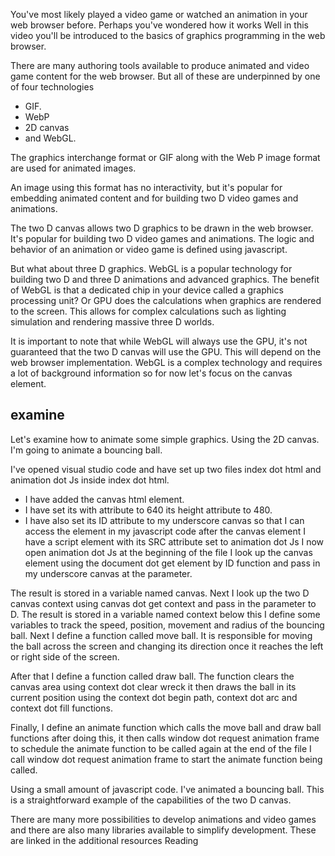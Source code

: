 You've most likely played a video game or watched an animation in your web browser before. Perhaps you've wondered how it works Well in this video you'll be introduced to the basics of graphics programming in the web browser. 

There are many authoring tools available to produce animated and video game content for the web browser. But all of these are underpinned by one of four technologies
- GIF. 
- WebP 
- 2D canvas 
- and WebGL. 

The graphics interchange format or GIF along with the Web P image format are used for animated images. 

An image using this format has no interactivity, but it's popular for embedding animated content and for building two D video games and animations. 

The two D canvas allows two D graphics to be drawn in the web browser. It's popular for building two D video games and animations. 
The logic and behavior of an animation or video game is defined using javascript. 

But what about three D graphics. WebGL is a popular technology for building two D and three D animations and advanced graphics. The benefit of WebGL is that a dedicated chip in your device called a graphics processing unit? Or GPU does the calculations when graphics are rendered to the screen. This allows for complex calculations such as lighting simulation and rendering massive three D worlds. 

It is important to note that while WebGL will always use the GPU, it's not guaranteed that the two D canvas will use the GPU. This will depend on the web browser implementation. WebGL is a complex technology and requires a lot of background information so for now let's focus on the canvas element. 

## examine
Let's examine how to animate some simple graphics. Using the 2D canvas. I'm going to animate a bouncing ball. 

I've opened visual studio code and have set up two files index dot html and animation dot Js inside index dot html. 
- I have added the canvas html element. 
- I have set its with attribute to 640 its height attribute to 480. 
- I have also set its ID attribute to my underscore canvas so that I can access the element in my javascript code after the canvas element I have a script element with its SRC attribute set to animation dot Js I now open animation dot Js at the beginning of the file I look up the canvas element using the document dot get element by ID function and pass in my underscore canvas at the parameter. 

The result is stored in a variable named canvas. Next I look up the two D canvas context using canvas dot get context and pass in the parameter to D. The result is stored in a variable named context below this I define some variables to track the speed, position, movement and radius of the bouncing ball. 
Next I define a function called move ball. 
It is responsible for moving the ball across the screen and changing its direction once it reaches the left or right side of the screen. 

After that I define a function called draw ball. The function clears the canvas area using context dot clear wreck it then draws the ball in its current position using the context dot begin path, context dot arc and context dot fill functions. 

Finally, I define an animate function which calls the move ball and draw ball functions after doing this, it then calls window dot request animation frame to schedule the animate function to be called again at the end of the file I call window dot request animation frame to start the animate function being called. 

Using a small amount of javascript code. I've animated a bouncing ball. This is a straightforward example of the capabilities of the two D canvas. 

There are many more possibilities to develop animations and video games and there are also many libraries available to simplify development. These are linked in the additional resources Reading